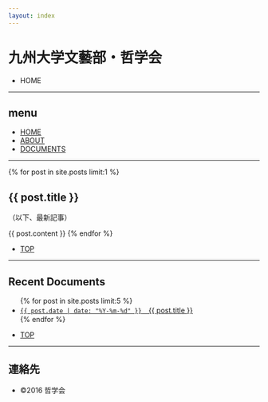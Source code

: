 ```yaml
---
layout: index
---
```


<div id="PAGETOP">


<!--================-->
<!--　　ヘッダー　　-->
<!--================-->
<div id="HEADER">
<h1>九州大学文藝部・哲学会</h1>
	<ul id="PAN">
		<li>HOME</li>
	</ul>
</div>
<hr>


<!--================-->
<!--　　メニュー　　-->
<!--================-->
<div id="MENU">
<h2>menu</h2>
	<ul>
		<li id="MENU01" class="menu-on"><a href="/{{ site.baseurl }}">HOME</a></li>
		<li id="MENU02"><a href="/{{ site.baseurl }}/about/">ABOUT</a></li>
		<li id="MENU03"><a href="/{{ site.baseurl }}/documents/">DOCUMENTS</a></li>
	</ul>
</div>
<hr>


<!--================-->
<!--　　記事部分　　-->
<!--================-->
<div id="KIZI">


<div class="text">

{% for post in site.posts limit:1 %}
<h2>{{ post.title }}</h2>
<p>（以下、最新記事）</p>
{{ post.content }}
{% endfor %}



<ul class="modori">
  <li><a href="#PAGETOP">TOP</a></li>
</ul>
</div>
<hr>



<h2>Recent Documents</h2>
<div class="text">
<ul>
{% for post in site.posts limit:5 %}
  <li>
    <a href="{{ post.url }}"><code>{{ post.date | date: "%Y-%m-%d" }}</code>　{{ post.title }}</a>
  </li>
{% endfor %}
</ul>

<ul class="modori">
  <li><a href="#PAGETOP">TOP</a></li>
</ul>
</div>
<hr>




</div>


<!--================-->
<!--　　フッター　　-->
<!--================-->
<div id="FOOTER">
<h2>連絡先</h2>
	<ul>
		<li id="FOOTER01">©2016 哲学会</li>
	</ul>
</div>


</div>
